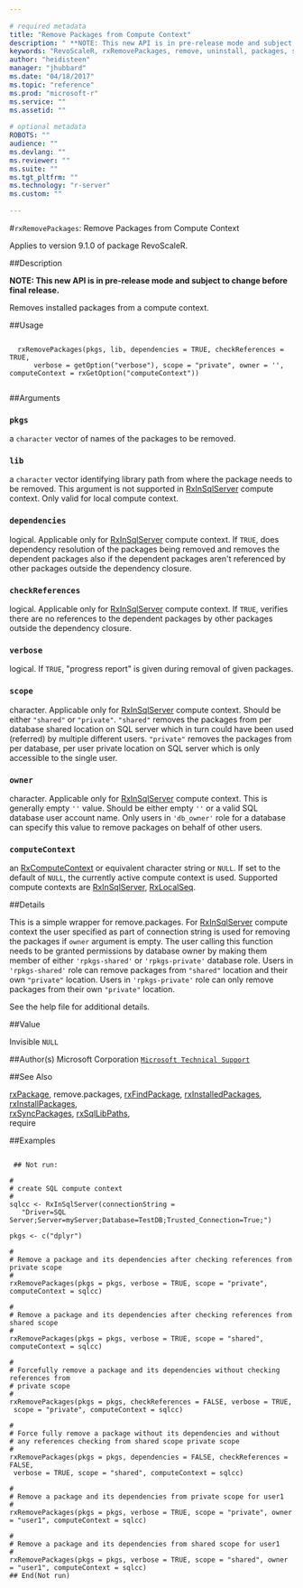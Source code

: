 ```yaml
--- 
 
# required metadata 
title: "Remove Packages from Compute Context" 
description: " **NOTE: This new API is in pre-release mode and subject to change before final release.**  Removes installed packages from a compute context. " 
keywords: "RevoScaleR, rxRemovePackages, remove, uninstall, packages, sql" 
author: "heidisteen" 
manager: "jhubbard" 
ms.date: "04/18/2017" 
ms.topic: "reference" 
ms.prod: "microsoft-r" 
ms.service: "" 
ms.assetid: "" 
 
# optional metadata 
ROBOTS: "" 
audience: "" 
ms.devlang: "" 
ms.reviewer: "" 
ms.suite: "" 
ms.tgt_pltfrm: "" 
ms.technology: "r-server" 
ms.custom: "" 
 
--- 
```

 
 
 #`rxRemovePackages`: Remove Packages from Compute Context

 Applies to version 9.1.0 of package RevoScaleR.
 
 ##Description
 
**NOTE: This new API is in pre-release mode and subject to change before final release.**

Removes installed packages from a compute context.
 
 
 ##Usage

```   
  
  rxRemovePackages(pkgs, lib, dependencies = TRUE, checkReferences = TRUE,
      verbose = getOption("verbose"), scope = "private", owner = '', computeContext = rxGetOption("computeContext"))
 
```
 
 ##Arguments

   
  
    
 ### `pkgs`
 a `character` vector of names of the packages to be removed. 
   
  
    
 ### `lib`
 a `character` vector  identifying library path from where the package needs to be removed. This argument is not supported in [RxInSqlServer](../../r-reference/revoscaler/rxinsqlserver.md) compute context. Only valid for local compute context. 
   
   
    
 ### `dependencies`
 logical. Applicable only for [RxInSqlServer](../../r-reference/revoscaler/rxinsqlserver.md) compute context. If `TRUE`, does dependency resolution of the packages being removed and removes the dependent packages also if the dependent packages aren't referenced by other packages outside the dependency closure.  
  
  
    
 ### `checkReferences`
 logical. Applicable only for [RxInSqlServer](../../r-reference/revoscaler/rxinsqlserver.md) compute context. If `TRUE`, verifies there are no references to the dependent packages by other packages outside the dependency closure.  
  
  
    
 ### `verbose`
 logical. If `TRUE`, "progress report" is given during removal of given packages. 
  
  
    
 ### `scope`
 character. Applicable only for [RxInSqlServer](../../r-reference/revoscaler/rxinsqlserver.md) compute context. Should be either `"shared"` or `"private"`.  `"shared"` removes the packages from per database shared location on SQL server which in turn could have been used (referred) by multiple different users. `"private"` removes the packages from per database, per user private location on SQL server which is only accessible to the single user. 
  
  
    
 ### `owner`
 character. Applicable only for [RxInSqlServer](../../r-reference/revoscaler/rxinsqlserver.md) compute context. This is generally empty `''` value.  Should be either empty `''` or a valid SQL database user account name. Only users in `'db_owner'` role for a database can specify this value to remove packages on  behalf of other users.  
  
  
    
 ### `computeContext`
 an [RxComputeContext](../../r-reference/revoscaler/rxcomputecontext.md) or equivalent character string or `NULL`.   If set to the default of `NULL`, the currently active compute context is used. Supported compute contexts are [RxInSqlServer](../../r-reference/revoscaler/rxinsqlserver.md), [RxLocalSeq](RxLocalSeq.md). 
  
  
 
 
 ##Details
 
This is a simple wrapper for remove.packages. 
For [RxInSqlServer](../../r-reference/revoscaler/rxinsqlserver.md) compute context the user specified as part of connection string is used for removing the packages if `owner` argument is empty. The user calling this function needs to be granted permissions by database owner by making them member of either `'rpkgs-shared'` or `'rpkgs-private'` database role. Users in `'rpkgs-shared'` role can remove packages from `"shared"` location and their own `"private"` location. Users in `'rpkgs-private'` role can only remove packages from their own `"private"` location.

See the help file for additional details.
 
 
 
 ##Value
 
Invisible `NULL`
 
 
 ##Author(s)
 Microsoft Corporation [`Microsoft Technical Support`](https://go.microsoft.com/fwlink/?LinkID=698556&clcid=0x409)
 
 
 ##See Also
 
[rxPackage](rxPackage.md),
remove.packages,
[rxFindPackage](../../r-reference/revoscaler/rxfindpackage.md),
[rxInstalledPackages](../../r-reference/revoscaler/rxinstalledpackages.md),
[rxInstallPackages](../../r-reference/revoscaler/rxinstallpackages.md),  
[rxSyncPackages](rxSyncPackages.md),
[rxSqlLibPaths](rxSqlLibPaths.md),   
require
   
 ##Examples

 ```
   
  ## Not run:
 
#
# create SQL compute context
#
sqlcc <- RxInSqlServer(connectionString = 
    "Driver=SQL Server;Server=myServer;Database=TestDB;Trusted_Connection=True;")

pkgs <- c("dplyr")

#
# Remove a package and its dependencies after checking references from private scope
#
rxRemovePackages(pkgs = pkgs, verbose = TRUE, scope = "private", computeContext = sqlcc)

#
# Remove a package and its dependencies after checking references from shared scope
#
rxRemovePackages(pkgs = pkgs, verbose = TRUE, scope = "shared", computeContext = sqlcc)

#
# Forcefully remove a package and its dependencies without checking references from 
# private scope
#
rxRemovePackages(pkgs = pkgs, checkReferences = FALSE, verbose = TRUE, 
  scope = "private", computeContext = sqlcc)

#
# Force fully remove a package without its dependencies and without 
# any references checking from shared scope private scope
#
rxRemovePackages(pkgs = pkgs, dependencies = FALSE, checkReferences = FALSE, 
  verbose = TRUE, scope = "shared", computeContext = sqlcc)

#
# Remove a package and its dependencies from private scope for user1
#
rxRemovePackages(pkgs = pkgs, verbose = TRUE, scope = "private", owner = "user1", computeContext = sqlcc)

#
# Remove a package and its dependencies from shared scope for user1
#
rxRemovePackages(pkgs = pkgs, verbose = TRUE, scope = "shared", owner = "user1", computeContext = sqlcc)
 ## End(Not run) 
  
 
```
     
 
 
 
 
 
